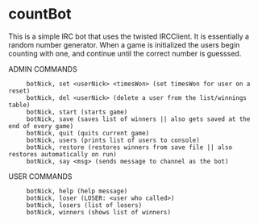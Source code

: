 # countBot
This is a simple IRC bot that uses the twisted IRCClient. It is essentially a random number generator.
When a game is initialized the users begin counting with one, and continue until the correct number is guesssed.

ADMIN COMMANDS

         botNick, set <userNick> <timesWon> (set timesWon for user on a reset)
         botNick, del <userNick> (delete a user from the list/winnings table)
         botNick, start (starts game)
         botNick, save (saves list of winners || also gets saved at the end of every game)
         botNick, quit (quits current game)
         botNick, users (prints list of users to console)
         botNick, restore (restores winners from save file || also restores automatically on run)
         botNick, say <msg> (sends message to channel as the bot)

  USER COMMANDS

         botNick, help (help message)
         botNick, loser (LOSER: <user who called>)
         botNick, losers (list of losers)
         botNick, winners (shows list of winners)
